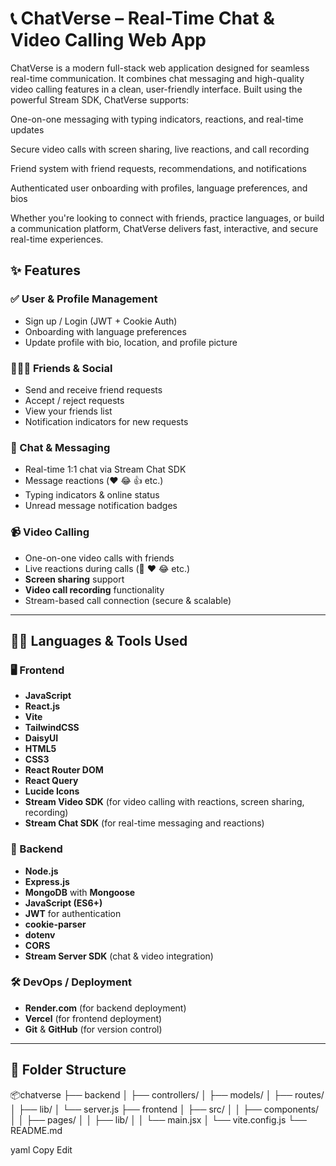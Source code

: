 # 📞 ChatVerse – Real-Time Chat & Video Calling Web App

ChatVerse is a modern full-stack web application designed for seamless real-time communication. It combines chat messaging and high-quality video calling features in a clean, user-friendly interface. Built using the powerful Stream SDK, ChatVerse supports:

One-on-one messaging with typing indicators, reactions, and real-time updates

Secure video calls with screen sharing, live reactions, and call recording

Friend system with friend requests, recommendations, and notifications

Authenticated user onboarding with profiles, language preferences, and bios

Whether you're looking to connect with friends, practice languages, or build a communication platform, ChatVerse delivers fast, interactive, and secure real-time experiences.


## ✨ Features

### ✅ User & Profile Management
- Sign up / Login (JWT + Cookie Auth)
- Onboarding with language preferences
- Update profile with bio, location, and profile picture

### 🧑‍🤝‍🧑 Friends & Social
- Send and receive friend requests
- Accept / reject requests
- View your friends list
- Notification indicators for new requests

### 💬 Chat & Messaging
- Real-time 1:1 chat via Stream Chat SDK
- Message reactions (❤️ 😂 👍 etc.)
- Typing indicators & online status
- Unread message notification badges

### 📹 Video Calling
- One-on-one video calls with friends
- Live reactions during calls (🎉 ❤️ 😂 etc.)
- **Screen sharing** support
- **Video call recording** functionality
- Stream-based call connection (secure & scalable)

---

## 🧑‍💻 Languages & Tools Used

### 🖥️ Frontend
- **JavaScript**
- **React.js**
- **Vite**
- **TailwindCSS**
- **DaisyUI**
- **HTML5**
- **CSS3**
- **React Router DOM**
- **React Query**
- **Lucide Icons**
- **Stream Video SDK** (for video calling with reactions, screen sharing, recording)
- **Stream Chat SDK** (for real-time messaging and reactions)

### 🔧 Backend
- **Node.js**
- **Express.js**
- **MongoDB** with **Mongoose**
- **JavaScript (ES6+)**
- **JWT** for authentication
- **cookie-parser**
- **dotenv**
- **CORS**
- **Stream Server SDK** (chat & video integration)

### 🛠️ DevOps / Deployment
- **Render.com** (for backend deployment)
- **Vercel** (for frontend deployment)
- **Git** & **GitHub** (for version control)


---

## 📁 Folder Structure

📦chatverse
├── backend
│ ├── controllers/
│ ├── models/
│ ├── routes/
│ ├── lib/
│ └── server.js
├── frontend
│ ├── src/
│ │ ├── components/
│ │ ├── pages/
│ │ ├── lib/
│ │ └── main.jsx
│ └── vite.config.js
└── README.md

yaml
Copy
Edit


